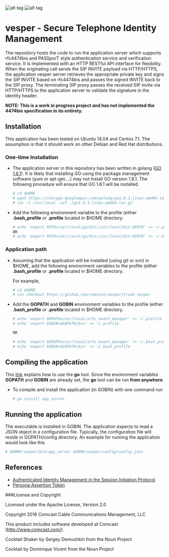 ![alt tag](https://raw.githubusercontent.com/Comcast/vesper/master/stir.png)
![alt tag](https://raw.githubusercontent.com/Comcast/vesper/master/shaken.png)
# vesper - Secure Telephone Identity Management

The repository hosts the code to run the application server which supports rfc4474bis and PASSporT style authentication service and verification service. It is implemented with an HTTP RESTful API interface for flexibility.  When the originating call sends the SIP INVITE payload via HTTP/HTTPS, the application vesper server retrieves the appropriate private key and signs the SIP INVITE based on rfc4474bis and passes the signed INVITE back to the SIP proxy. The terminating SIP proxy passes the received SIP invite via HTTP/HTTPS
to the application server to validate the signature in the identity header. 

**NOTE: This is a work in progress project and has not implemented the 4474bis specification in its entirety.**

## Installation

This application has been tested on Ubuntu 14.04 and Centos 7.1. The assumption is that it should work on other Debian and Red Hat distributions.

### One-time Installation

- The application server in this repository has been written in golang ([GO 1.6.1](https://golang.org/doc/go1.6)).
	It is likely that installing GO using the package management software (yum or apt-get....) may not install
	GO version 1.6.1. The following procedure will ensure that GO 1.6.1 will be installed.

	```sh
	# cd $HOME
	# wget https://storage.googleapis.com/golang/go1.6.1.linux-amd64.tar.gz
	# tar -C /usr/local -xzf ./go1.6.1.linux-amd64.tar.gz
	```
	
- Add the following environment variable to the profile (either **.bash_profile** or **.profile** located in $HOME directory.	
	
	```sh
	# echo 'export PATH=/usr/local/go/bin:/usr/local/bin:$PATH' >> ~/.profile
	OR
	# echo 'export PATH=/usr/local/go/bin:/usr/local/bin:$PATH' >> ~/.bash_profile
	```

### Application path

-	Assuming that the application will be installed (using git or svn) in $HOME, add the following environment
	variables to the profile (either **.bash_profile** or **.profile** located in $HOME directory.

	For example,
 
	```sh
	# cd $HOME
	# svn checkout https://github.com/comcast/vesper/trunk vesper
	```

- Add the **GOPATH** and **GOBIN** environment variables to the profile (either **.bash_profile** or **.profile** 
	located in $HOME directory.	
	
	```sh
	# echo 'export GOPATH=/usr/local/xrtc_event_manager' >> ~/.profile
	# echo 'export GOBIN=$GOPATH/bin' >> ~/.profile
	
	OR
	
	# echo 'export GOPATH=/usr/local/xrtc_event_manager' >> ~/.bash_profile
	# echo 'export GOBIN=$GOPATH/bin' >> ~/.bash_profile
	```

## Compiling the application

This [link](https://golang.org/cmd/go/) explains how to use the **go** tool. Since the environment variables **GOPATH**
and **GOBIN** are already set, the **go** tool can be run **from anywhere**.

- To compile and install the application (in GOBIN) with one command run

	```sh
	# go install app_server
	```

## Running the application

The executable is installed in GOBIN. The application expects to read a JSON object in a configuration file. Typically,
the configuration file will reside in GOPATH/config directory. An example for running the application would look
like this

```sh
# $HOME/vesper/bin/app_server $HOME/vesper/config/config.json
```
 
## References

- [Authenticated Identity Management in the Session Initiation Protocol](https://tools.ietf.org/html/draft-ietf-stir-rfc4474bis-08)
- [Persona Assertion Token](https://tools.ietf.org/html/draft-ietf-stir-passport-01)

###License and Copyright

Licensed under the Apache License, Version 2.0

Copyright 2016 Comcast Cable Communications Management, LLC

This product includes software developed at Comcast (http://www.comcast.com/).

Cocktail Shaker by Sergey Demushkin from the Noun Project

Cocktail by Dominique Vicent from the Noun Project